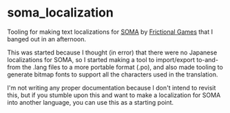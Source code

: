# soma_localization
Tooling for making text localizations for [SOMA](https://en.wikipedia.org/wiki/Soma_(video_game)) by [Frictional Games](https://en.wikipedia.org/wiki/Frictional_Games) that I banged out in an afternoon.

This was started because I thought (in error) that there were no Japanese localizations for SOMA, so I started making a tool to import/export to-and-from the .lang files to a more portable format (.po), and also made tooling to generate bitmap fonts to support all the characters used in the translation.

I'm not writing any proper documentation because I don't intend to revisit this, but if you stumble upon this and want to make a localization for SOMA into another language, you can use this as a starting point.
